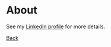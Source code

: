 # About
See my [LinkedIn profile](http://www.linkedin.com/in/emilysarahtyler) for more details.

[Back](index.md)
